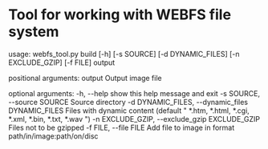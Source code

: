 # Tool for working with WEBFS file system #

usage: webfs_tool.py build [-h] [-s SOURCE] [-d DYNAMIC_FILES]
                           [-n EXCLUDE_GZIP] [-f FILE]
                           output

positional arguments:
  output                Output image file

optional arguments:
  -h, --help            show this help message and exit
  -s SOURCE, --source SOURCE
                        Source directory
  -d DYNAMIC_FILES, --dynamic_files DYNAMIC_FILES
                        Files with dynamic content (default " *.htm, *.html, *.cgi, *.xml, *.bin, *.txt, *.wav ")
  -n EXCLUDE_GZIP, --exclude_gzip EXCLUDE_GZIP
                        Files not to be gzipped
  -f FILE, --file FILE  Add file to image in format path/in/image:path/on/disc
